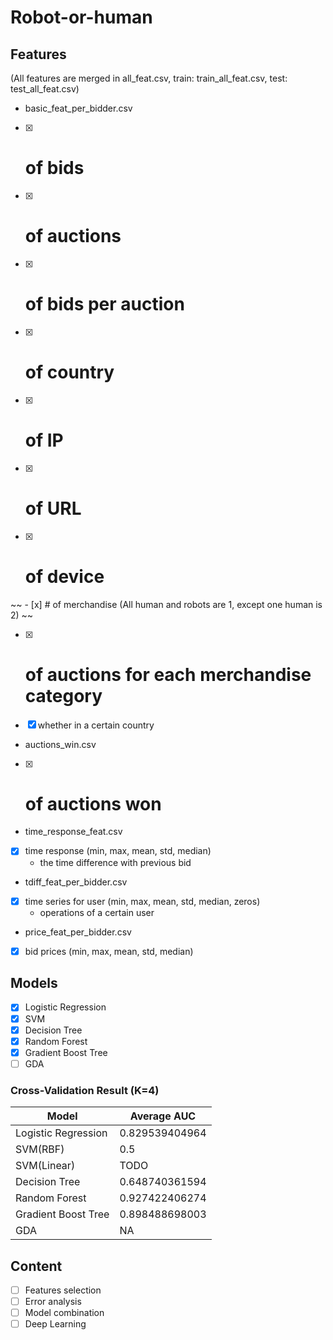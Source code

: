 # Robot-or-human

## Features
(All features are merged in all_feat.csv, train: train_all_feat.csv, test: test_all_feat.csv)

- basic_feat_per_bidder.csv
- [x] # of bids
- [x] # of auctions
- [x] # of bids per auction
- [x] # of country
- [x] # of IP
- [x] # of URL
- [x] # of device
~~ - [x] # of merchandise (All human and robots are 1, except one human is 2) ~~
- [x] # of auctions for each merchandise category
- [x] whether in a certain country
- auctions_win.csv
- [x] # of auctions won
- time_response_feat.csv
- [x] time response (min, max, mean, std, median)
  - the time difference with previous bid
- tdiff_feat_per_bidder.csv
- [x] time series for user (min, max, mean, std, median, zeros)
  - operations of a certain user
- price_feat_per_bidder.csv
- [x] bid prices (min, max, mean, std, median)



## Models
- [x] Logistic Regression
- [x] SVM
- [x] Decision Tree
- [x] Random Forest
- [x] Gradient Boost Tree
- [ ] GDA

### Cross-Validation Result (K=4)
Model  | Average AUC
--|--
Logistic Regression|0.829539404964
SVM(RBF)|0.5
SVM(Linear)|TODO
Decision Tree|0.648740361594
Random Forest|0.927422406274
Gradient Boost Tree|0.898488698003
GDA| NA


## Content
- [ ] Features selection
- [ ] Error analysis
- [ ] Model combination
- [ ] Deep Learning
